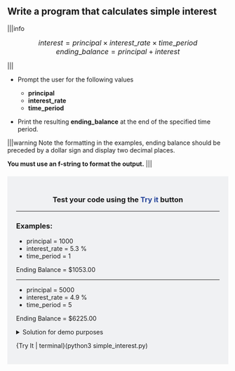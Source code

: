 

## Write a program that calculates simple interest

|||info

<font size="3"><center>$interest = principal \times interest\_rate \times time\_period$</center></font>
<font size="3"><center>$ending\_balance = principal + interest$</center></font>

|||

- Prompt the user for the following values 
  - **principal**
  - **interest_rate**
  - **time_period**


- Print the resulting **ending_balance** at the end of the specified time period. 


|||warning
Note the formatting in the examples, ending balance should be preceded by a dollar sign and display two decimal places. 

**You must use an f-string to format the output.**
|||




<div style="background-color:rgba(3, 30, 60, 0.05); padding:20px; margin: 20px auto; max-width: 800px;">

<strong><center><h3>Test your code using the <span style = "color: #24439A">Try it</span> button</h3></center></strong>
<hr>

<h3>Examples:</h3>

  - principal = 1000
  - interest_rate = 5.3 %
  - time_period = 1

  Ending Balance = $1053.00

<hr>

  - principal = 5000
  - interest_rate = 4.9 %
  - time_period = 5

  Ending Balance = $6225.00



<details>
  <summary>
     Solution for demo purposes
  </summary>

```python
# Prompt for initial balance
principal = float(input("Enter the initial balance: $"))

# Prompt for interest rate
interest_rate = float(input("Enter the interest rate as a percent: "))

# Prompt for time period
time_period = float(input("Enter the time period (in years): "))

# Calculate simple interest
simple_interest = (principal * interest_rate * time_period) / 100

print(f"Ending Balance: ${(simple_interest + principal):.2f}")

```

</details>

{Try It | terminal}(python3 simple_interest.py)




</div>
